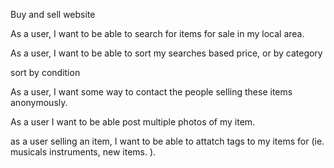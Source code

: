 Buy and sell website

As a user, I want to be able to search for items for sale in my local area.

As a user, I want to be able to sort my searches based price, or by category 

sort by condition

As a user, I want some way to contact the people selling these items anonymously.

As a user I want to be able post multiple photos of my item. 

as a user selling an item, I want to be able to attatch tags to my items for (ie. musicals instruments, new items. ).